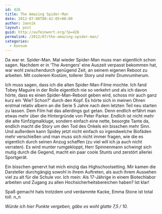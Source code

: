 ```yaml
---
id: 426
title: The Amazing Spider-Man
date: 2012-07-08T00:42:05+00:00
author: Jannik
layout: post
guid: http://aufeinwort.org/?p=426
permalink: /2012/07/the-amazing-spider-man/
categories:
  - Konsum
---
```

Da war er. Spider-Man. Mal wieder Spider-Man muss man eigentlich schon sagen. Nachdem er in ‘The Avengers’ eine Auszeit verpasst bekommen hat, war wohl zwischendurch genügend Zeit, an seinem eigenen Reboot zu arbeiten. Mit coolerem Kostüm, tollerer Story und mehr Drumrumherum.

Ich muss sagen, dass ich die alten Spider-Man-Filme mochte. Ich fand Tobey Maguire in der Rolle eigentlich nie so verkehrt und als ich davon hörte, dass es einen Spider-Man-Reboot geben wird, schoss mir auch ganz kurz ein ‘Wie? Schon?’ durch den Kopf. Es hörte sich in meinen Ohren erstmal relativ albern an die Serie 5 Jahre nach dem letzten Teil neu starten zu lassen. Dem Film hat das allerdings gut getan. Denn endlich erfährt man etwas mehr über die Hintergründe von Peter Parker. Endlich ist nicht mehr die alte fünfzigmalkluge, sondern einfach eine nette, besorgte Tante da, endlich macht die Story um den Tod des Onkels ein bisschen mehr Sinn. Und außerdem kann Spidey jetzt nicht einfach so irgendwelche Biofäden mehr verschießen und man muss sich nicht immer fragen, wie die es eigentlich durch seinen Anzug schaffen (zu viel will ich ja auch nicht verraten). Es wird munter rumgekloppt, Herr Spinnenmann schwingt sich mutig durch die Gegend, macht ein paar coole Stunts und zerstört allerlei Sportgerät.

Ein bisschen genervt hat mich einzig das Highschoolsetting. Mir kamen die Darsteller durchgängig sowohl in ihrem Auftreten, als auch ihrem Aussehen viel zu alt für die Schule vor. Ich mein: Als 17-Jährige in einem Biotechlabor arbeiten und Zugang zu allen Hochsicherheitsbereichen haben? Ist klar!

Spaß gemacht hats trotzdem und verdammte Kacke, Emma Stone ist total toll. n_n

_Würde ich hier Punkte vergeben, gäbe es wohl glatte 7,5 / 10._